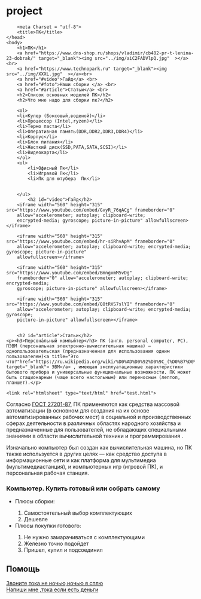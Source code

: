 # project<!doctype html>
 <html>
    <head>
		<link rel="stylesheet" href="../style.css">

		<meta Charset = "utf-8">
		<title>ПК</title>
	</head>
    <body>
		<h1>ПК</h1>
		<a href="https://www.dns-shop.ru/shops/vladimir/cb482-pr-t-lenina-23-dobrak/" target="_blank"><img src="../img/aiC2FADVlpQ.jpg"  ></a><br>
		<a href="https://www.technopark.ru" target="_blank"><img src="../img/XXXL.jpg"  ></a><br>
		<a href="#video">Гайд</a> <br>
		<a href="#foto">Наши сборки </a> <br>
		<a href="#article">Статьи</a> <br>
		<h2>Список основных моделей ПК</h2>
		<h2>Что мне надо для сборки пк?</h2>
		
		<ol>
		<li>Кулер (Боксовый,воденой)</li>
		<li>Процессор (Intel,ryzen)</li>
		<li>Термо паста</li>
		<li>Оперативная память(DDR,DDR2,DDR3,DDR4)</li>
		<li>Корпус</li>
		<li>Блок питания</li>
		<li>Жесткий диск(SSD,PATA,SATA,SCSI)</li>
		<li>Видеокарта</li>
		</ol>
		<ul>
			<li>Офисный Пк</li>
			<li>Игравой Пк</li>
			<li>Пк для ютубера  Пк</li>
			
			
		</ul>
			<h2 id="video">Гайд</h2>
	    <iframe width="560" height="315" src="https://www.youtube.com/embed/GvyR_76qACg" frameborder="0"
	    allow="accelerometer; autoplay; clipboard-write;
	    encrypted-media; gyroscope; picture-in-picture" allowfullscreen></iframe> 
		
		<iframe width="560" height="315" src="https://www.youtube.com/embed/hr-siRhvApM" frameborder="0" 
		allow="accelerometer; autoplay; clipboard-write; encrypted-media; gyroscope; picture-in-picture"
		allowfullscreen></iframe>
		
		<iframe width="560" height="315" src="https://www.youtube.com/embed/BmngxmM5vDg" 
		frameborder="0" allow="accelerometer; autoplay; clipboard-write; encrypted-media;
		gyroscope; picture-in-picture" allowfullscreen></iframe>
		
		<iframe width="560" height="315" src="https://www.youtube.com/embed/Q8tRVS7slYI" frameborder="0"
		allow="accelerometer; autoplay; clipboard-write; encrypted-media; gyroscope; 
		picture-in-picture" allowfullscreen></iframe>
		
		
		<h2 id="article">Статьи</h2>
	<p><h3>Персона́льный компью́тер</h3> ПК (англ. personal computer, PC), ПЭВМ (персональная электронно-вычислительная машина) — однопользовательская (предназначенная для использования одним пользователем)<a title="Это что?"href="https://ru.wikipedia.org/wiki/%D0%AD%D0%92%D0%9C_(%D0%B7%D0%BD%D0%B0%D1%87%D0%B5%D0%BD%D0%B8%D1%8F)" target="_blank"> ЭВМ</a> , имеющая эксплуатационные характеристики бытового прибора и универсальные функциональные возможности. ПК может быть стационарным (чаще всего настольным) или переносным (лептоп, планшет).</p>
		
	<link rel="htmlsheet" type="text/html" href="test.html">
 <p>Согласно <a title="Документ" href="http://docs.cntd.ru/document/gost-27201-87" target="_blank"> ГОСТ 27201-87</a>, ПК применяются как средства массовой автоматизации (в основном для создания на их основе автоматизированных рабочих мест) в социальной и производственных сферах деятельности в различных областях народного хозяйства и предназначенные для пользователей, не обладающих специальными знаниями в области вычислительной техники и программирования
.</p>

 <p>Изначально компьютер был создан как вычислительная машина, но ПК также используется в других целях — как средство доступа в информационные сети и как платформа для мультимедиа (мультимедиастанция), и компьютерных игр (игровой ПК), и персональная рабочая станция.</p>

 <h3>Компьютер. Купить готовый или собрать самому</h3>
 <ul>
	<li>Плюсы сборки:</li>
<ol>
	<li>Самостоятельный выбор комплектующих</li>
	<li>Дешевле</li>
</ol>
	<li>Плюсы покупки готового:</li>
<ol>
	<li>Не нужно замарачиваться с комплектующими</li>
	<li>Железно точно подойдет</li>
	<li>Пришел, купил и подсоединил</li>
</ol>
 </ul>
 <h2>Помощь</h2>
 <a title="+7905901429" href="tel:+79005901429">Звоните,тока не ночью,ночью я сплю</a> <br>
 <a href="mailto:ahmedovmiris3@gmail.com ">Напиши мне ,тока если есть деньги</a> <br>
 </body>
  </html>
